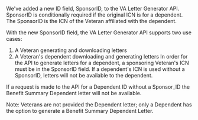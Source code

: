 We've added a new ID field, SponsorID, to the VA Letter Generator API. SponsorID is conditionally required if the original ICN is for a dependent. The SponsorID is the ICN of the Veteran affiliated with the dependent.

With the new SponsorID field, the VA Letter Generator API supports two use cases:
1) A Veteran generating and downloading letters
2) A Veteran's dependent downloading and generating letters
In order for the API to generate letters for a dependent, a sponsoring Veteran's ICN must be in the SponsorID field. If a dependent's ICN is used without a SponsorID, letters will not be available to the dependent.

If a request is made to the API for a Dependent ID without a Sponsor_ID  the Benefit Summary Dependent letter will not be available. 

Note:  Veterans are not provided the Dependent letter; only a Dependent has the option to generate a Benefit Summary Dependent Letter. 
